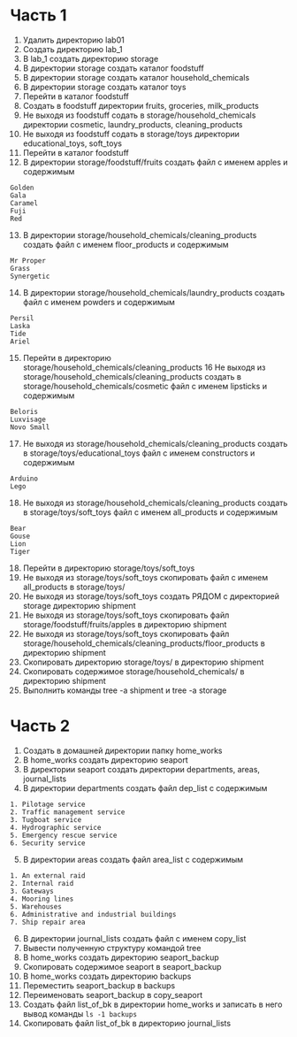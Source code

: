 # Часть 1
1) Удалить директорию lab01
2) Создать директорию lab_1
3) В lab_1 создать директорию storage
4) В директории storage создать каталог foodstuff
5) В директории storage создать каталог household_chemicals
6) В директории storage создать каталог toys
7) Перейти в каталог foodstuff
8) Создать в foodstuff директории fruits, groceries, milk_products
9) Не выходя из foodstuff содать в storage/household_chemicals директории cosmetic, laundry_products, cleaning_products
10) Не выходя из foodstuff содать в storage/toys директории educational_toys, soft_toys
11) Перейти в каталог foodstuff
12) В директории storage/foodstuff/fruits создать файл с именем apples и содержимым
```
Golden
Gala
Caramel
Fuji
Red
```
13) В директории storage/household_chemicals/cleaning_products создать файл с именем floor_products и содержимым
```
Mr Proper
Grass
Synergetic
```
14) В директории storage/household_chemicals/laundry_products создать файл с именем powders и содержимым
```
Persil
Laska
Tide
Ariel
```
15) Перейти в директорию storage/household_chemicals/cleaning_products
16 Не выходя из storage/household_chemicals/cleaning_products создать в storage/household_chemicals/cosmetic файл с именем lipsticks и содержимым
```
Beloris
Luxvisage
Novo Small
```
17) Не выходя из storage/household_chemicals/cleaning_products создать в storage/toys/educational_toys файл с именем constructors и содержимым
```
Arduino
Lego
```
18) Не выходя из storage/household_chemicals/cleaning_products создать в storage/toys/soft_toys файл с именем all_products и содержимым
```
Bear
Gouse
Lion
Tiger
```
18) Перейти в директорию storage/toys/soft_toys
19) Не выходя из storage/toys/soft_toys скопировать файл с именем all_products в storage/toys/
20) Не выходя из storage/toys/soft_toys создать РЯДОМ с директорией storage директорию shipment
21) Не выходя из storage/toys/soft_toys скопировать файл storage/foodstuff/fruits/apples в директорию shipment
22) Не выходя из storage/toys/soft_toys скопировать файл storage/household_chemicals/cleaning_products/floor_products в директорию shipment
23) Скопировать директорию storage/toys/ в директорию shipment
24) Скопировать содержимое storage/household_chemicals/ в директорию shipment
25) Выполнить команды tree -a shipment и tree -a storage
# Часть 2
1) Создать в домашней директории папку home_works
2) В home_works создать директорию seaport
3) В директории seaport создать директории departments, areas, journal_lists
4) В директории departments создать файл dep_list с содержимым
```
1. Pilotage service
2. Traffic management service
3. Tugboat service
4. Hydrographic service
5. Emergency rescue service
6. Security service
```
5) В директории areas создать файл area_list с содержимым
```
1. An external raid
2. Internal raid
3. Gateways
4. Mooring lines
5. Warehouses
6. Administrative and industrial buildings
7. Ship repair area
```
6) В директории journal_lists создать файл с именем copy_list 
7) Вывести полученную структуру командой tree
8) В home_works создать директорию seaport_backup
9) Скопировать содержимое seaport в seaport_backup
10) В home_works создать директорию backups
11) Переместить seaport_backup в backups
12) Переименовать seaport_backup в copy_seaport 
13) Создать файл list_of_bk в директории home_works и записать в него вывод команды ```ls -1 backups```
14) Скопировать файл list_of_bk в директорию journal_lists
